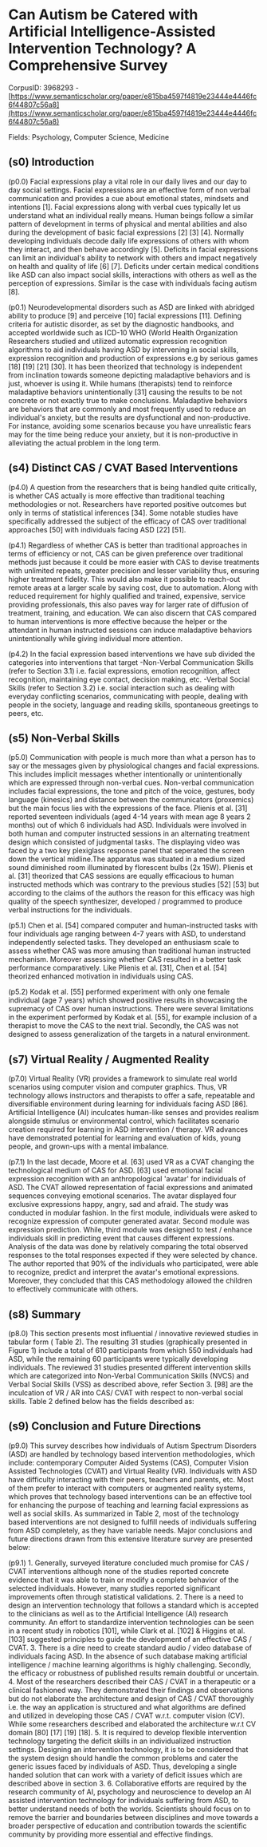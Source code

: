 # Can Autism be Catered with Artificial Intelligence-Assisted Intervention Technology? A Comprehensive Survey

CorpusID: 3968293 - [https://www.semanticscholar.org/paper/e815ba4597f4819e23444e4446fc6f44807c56a8](https://www.semanticscholar.org/paper/e815ba4597f4819e23444e4446fc6f44807c56a8)

Fields: Psychology, Computer Science, Medicine

## (s0) Introduction
(p0.0) Facial expressions play a vital role in our daily lives and our day to day social settings. Facial expressions are an effective form of non verbal communication and provides a cue about emotional states, mindsets and intentions [1]. Facial expressions along with verbal cues typically let us understand what an individual really means. Human beings follow a similar pattern of development in terms of physical and mental abilities and also during the development of basic facial expressions [2] [3] [4]. Normally developing individuals decode daily life expressions of others with whom they interact, and then behave accordingly [5]. Deficits in facial expressions can limit an individual's ability to network with others and impact negatively on health and quality of life [6] [7]. Deficits under certain medical conditions like ASD can also impact social skills, interactions with others as well as the perception of expressions. Similar is the case with individuals facing autism [8].

(p0.1) Neurodevelopmental disorders such as ASD are linked with abridged ability to produce [9] and perceive [10] facial expressions [11]. Defining criteria for autistic disorder, as set by the diagnostic handbooks, and accepted worldwide such as ICD-10 WHO (World Health Organization Researchers studied and utilized automatic expression recognition algorithms to aid individuals having ASD by intervening in social skills, expression recognition and production of expressions e.g by serious games [18] [19] [21] [30]. It has been theorized that technology is independent from inclination towards someone depicting maladaptive behaviors and is just, whoever is using it. While humans (therapists) tend to reinforce maladaptive behaviors unintentionally [31] causing the results to be not concrete or not exactly true to make conclusions. Maladaptive behaviors are behaviors that are commonly and most frequently used to reduce an individual's anxiety, but the results are dysfunctional and non-productive. For instance, avoiding some scenarios because you have unrealistic fears may for the time being reduce your anxiety, but it is non-productive in alleviating the actual problem in the long term.
## (s4) Distinct CAS / CVAT Based Interventions
(p4.0) A question from the researchers that is being handled quite critically, is whether CAS actually is more effective than traditional teaching methodologies or not. Researchers have reported positive outcomes but only in terms of statistical inferences [34]. Some notable studies have specifically addressed the subject of the efficacy of CAS over traditional approaches [50] with individuals facing ASD [22] [51].

(p4.1) Regardless of whether CAS is better than traditional approaches in terms of efficiency or not, CAS can be given preference over traditional methods just because it could be more easier with CAS to devise treatments with unlimited repeats, greater precision and lesser variability thus, ensuring higher treatment fidelity. This would also make it possible to reach-out remote areas at a larger scale by saving cost, due to automation. Along with reduced requirement for highly qualified and trained, expensive, service providing professionals, this also paves way for larger rate of diffusion of treatment, training, and education. We can also discern that CAS compared to human interventions is more effective because the helper or the attendant in human instructed sessions can induce maladaptive behaviors unintentionally while giving individual more attention.

(p4.2) In the facial expression based interventions we have sub divided the categories into interventions that target -Non-Verbal Communication Skills (refer to Section 3.1) i.e. facial expressions, emotion recognition, affect recognition, maintaining eye contact, decision making, etc. -Verbal Social Skills (refer to Section 3.2) i.e. social interaction such as dealing with everyday conflicting scenarios, communicating with people, dealing with people in the society, language and reading skills, spontaneous greetings to peers, etc.
## (s5) Non-Verbal Skills
(p5.0) Communication with people is much more than what a person has to say or the messages given by physiological changes and facial expressions. This includes implicit messages whether intentionally or unintentionally which are expressed through non-verbal cues. Non-verbal communication includes facial expressions, the tone and pitch of the voice, gestures, body language (kinesics) and distance between the communicators (proxemics) but the main focus lies with the expressions of the face. Plienis et al. [31] reported seventeen individuals (aged 4-14 years with mean age 8 years 2 months) out of which 6 individuals had ASD. Individuals were involved in both human and computer instructed sessions in an alternating treatment design which consisted of judgmental tasks. The displaying video was faced by a two key plexiglass response panel that seperated the screen down the vertical midline.The apparatus was situated in a medium sized sound diminished room illuminated by florescent bulbs (2x 15W). Plienis et al. [31] theorized that CAS sessions are equally efficacious to human instructed methods which was contrary to the previous studies [52] [53] but according to the claims of the authors the reason for this efficacy was high quality of the speech synthesizer, developed / programmed to produce verbal instructions for the individuals.

(p5.1) Chen et al. [54] compared computer and human-instructed tasks with four individuals age ranging between 4-7 years with ASD, to understand independently selected tasks. They developed an enthusiasm scale to assess whether CAS was more amusing than traditional human instructed mechanism. Moreover assessing whether CAS resulted in a better task performance comparatively. Like Plienis et al. [31], Chen et al. [54] theorized enhanced motivation in individuals using CAS.

(p5.2) Kodak et al. [55] performed experiment with only one female individual (age 7 years) which showed positive results in showcasing the supremacy of CAS over human instructions. There were several limitations in the experiment performed by Kodak et al. [55], for example inclusion of a therapist to move the CAS to the next trial. Secondly, the CAS was not designed to assess generalization of the targets in a natural environment.
## (s7) Virtual Reality / Augmented Reality
(p7.0) Virtual Reality (VR) provides a framework to simulate real world scenarios using computer vision and computer graphics. Thus, VR technology allows instructors and therapists to offer a safe, repeatable and diversifiable environment during learning for individuals facing ASD [86]. Artificial Intelligence (AI) inculcates human-like senses and provides realism alongside stimulus or environmental control, which facilitates scenario creation required for learning in ASD intervention / therapy. VR advances have demonstrated potential for learning and evaluation of kids, young people, and grown-ups with a mental imbalance.

(p7.1) In the last decade, Moore et al. [63] used VR as a CVAT changing the technological medium of CAS for ASD. [63] used emotional facial expression recognition with an anthropological 'avatar' for individuals of ASD. The CVAT allowed representation of facial expressions and animated sequences conveying emotional scenarios. The avatar displayed four exclusive expressions happy, angry, sad and afraid. The study was conducted in modular fashion. In the first module, individuals were asked to recognize expression of computer generated avatar. Second module was expression prediction. While, third module was designed to test / enhance individuals skill in predicting event that causes different expressions. Analysis of the data was done by relatively comparing the total observed responses to the total responses expected if they were selected by chance. The author reported that 90% of the individuals who participated, were able to recognize, predict and interpret the avatar's emotional expressions. Moreover, they concluded that this CAS methodology allowed the children to effectively communicate with others.
## (s8) Summary
(p8.0) This section presents most influential / innovative reviewed studies in tabular form ( Table 2). The resulting 31 studies (graphically presented in Figure 1) include a total of 610 participants from which 550 individuals had ASD, while the remaining 60 participants were typically developing individuals. The reviewed 31 studies presented different intervention skills which are categorized into Non-Verbal Communication Skills (NVCS) and Verbal Social Skills (VSS) as described above, refer Section 3.   [98] are the inculcation of VR / AR into CAS/ CVAT with respect to non-verbal social skills. Table 2 defined below has the fields described as:
## (s9) Conclusion and Future Directions
(p9.0) This survey describes how individuals of Autism Spectrum Disorders (ASD) are handled by technology based intervention methodologies, which include: contemporary Computer Aided Systems (CAS), Computer Vision Assisted Technologies (CVAT) and Virtual Reality (VR). Individuals with ASD have difficulty interacting with their peers, teachers and parents, etc. Most of them prefer to interact with computers or augmented reality systems, which proves that technology based interventions can be an effective tool for enhancing the purpose of teaching and learning facial expressions as well as social skills. As summarized in Table 2, most of the technology based interventions are not designed to fulfill needs of individuals suffering from ASD completely, as they have variable needs. Major conclusions and future directions drawn from this extensive literature survey are presented below:

(p9.1) 1. Generally, surveyed literature concluded much promise for CAS / CVAT interventions although none of the studies reported concrete evidence that it was able to train or modify a complete behavior of the selected individuals. However, many studies reported significant improvements often through statistical validations. 2. There is a need to design an intervention technology that follows a standard which is accepted to the clinicians as well as to the Artificial Intelligence (AI) research community. An effort to standardize intervention technologies can be seen in a recent study in robotics [101], while Clark et al. [102] & Higgins et al. [103] suggested principles to guide the development of an effective CAS / CVAT. 3. There is a dire need to create standard audio / video database of individuals facing ASD. In the absence of such database making artificial intelligence / machine learning algorithms is highly challenging. Secondly, the efficacy or robustness of published results remain doubtful or uncertain. 4. Most of the researchers described their CAS / CVAT in a therapeutic or a clinical fashioned way. They demonstrated their findings and observations but do not elaborate the architecture and design of CAS / CVAT thoroughly i.e. the way an application is structured and what algorithms are defined and utilized in developing those CAS / CVAT w.r.t. computer vision (CV). While some researchers described and elaborated the architecture w.r.t CV domain [80] [17] [19] [18]. 5. It is required to develop flexible intervention technology targeting the deficit skills in an individualized instruction settings. Designing an intervention technology, it is to be considered that the system design should handle the common problems and cater the generic issues faced by individuals of ASD. Thus, developing a single handed solution that can work with a variety of deficit issues which are described above in section 3. 6. Collaborative efforts are required by the research community of AI, psychology and neuroscience to develop an AI assisted intervention technology for individuals suffering from ASD, to better understand needs of both the worlds. Scientists should focus on to remove the barrier and boundaries between disciplines and move towards a broader perspective of education and contribution towards the scientific community by providing more essential and effective findings.
